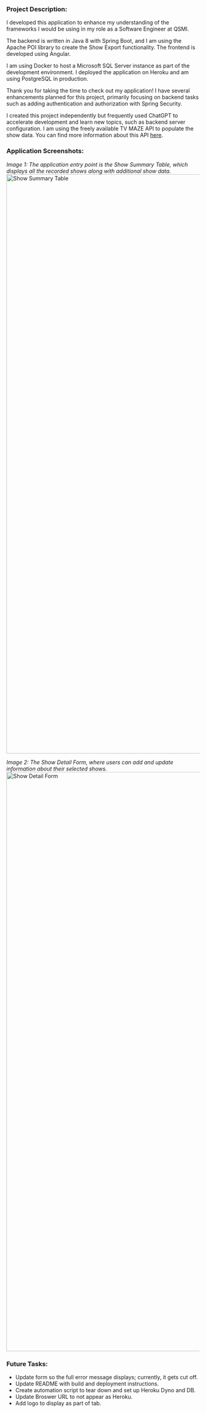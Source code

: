 <h3>Project Description:</h3>
<p>
  I developed this application to enhance my understanding of the frameworks I would be using in my role as a Software Engineer at QSMI.

  The backend is written in Java 8 with Spring Boot, and I am using the Apache POI library to create the Show Export functionality. The frontend is developed using Angular.
  
  I am using Docker to host a Microsoft SQL Server instance as part of the development environment. I deployed the application on Heroku and am using PostgreSQL in production.
  
  Thank you for taking the time to check out my application! I have several enhancements planned for this project, primarily focusing on backend tasks such as adding authentication and authorization with Spring Security.
  
  I created this project independently but frequently used ChatGPT to accelerate development and learn new topics, such as backend server configuration. I am using the freely available TV MAZE API to populate the show data. You can find more information about this API [here](https://www.tvmaze.com/api#show-search).
</p>

<h3>Application Screenshots:</h3>
<p>
  <i>Image 1: The application entry point is the Show Summary Table, which displays all the recorded shows along with additional show data.</i>
  <img width="1512" alt="Show Summary Table" src="https://github.com/user-attachments/assets/5b85800b-0727-4339-9569-9272ee0afb82">
</p>
<p>
  <i>Image 2: The Show Detail Form, where users can add and update information about their selected shows.</i>
  <img width="1512" alt="Show Detail Form" src="https://github.com/user-attachments/assets/ab23990a-23f6-4b67-88cf-e839cc2cf57d">
</p>

<h3>Future Tasks:</h3>
<ul>
  <li>Update form so the full error message displays; currently, it gets cut off.</li>
  <li>Update README with build and deployment instructions.</li>
  <li>Create automation script to tear down and set up Heroku Dyno and DB.</li>
  <li>Update Broswer URL to not appear as Heroku.</li>
  <li>Add logo to display as part of tab.</li>
</ul>  


